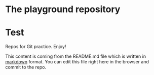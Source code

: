 # The playground repository
# Test

Repos for Git practice. Enjoy!

This content is coming from the README.md file which is written in 
[markdown](https://en.wikipedia.org/wiki/Markdown) format. You can edit this 
file right here in the browser and commit to the repo.
